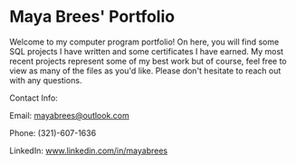 # Maya Brees' Portfolio

Welcome to my computer program portfolio! On here, you will find some SQL projects I have written and some certificates I have earned. My most recent projects represent some of my best work but of course, feel free to view as many of the files as you'd like. Please don't hesitate to reach out with any questions.

Contact Info:

Email: mayabrees@outlook.com

Phone: (321)-607-1636

LinkedIn: www.linkedin.com/in/mayabrees
